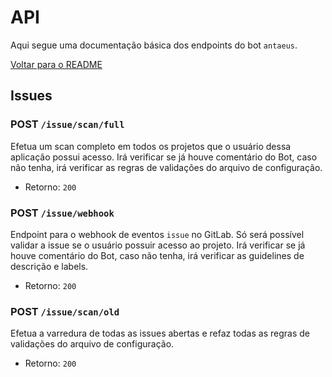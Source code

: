 # API

Aqui segue uma documentação básica dos endpoints do bot `antaeus`.

[Voltar para o README](https://github.com/fnunezzz/antaeus)

## Issues

### POST `/issue/scan/full`

Efetua um scan completo em todos os projetos que o usuário dessa aplicação possui acesso. Irá verificar se já houve comentário do Bot, caso não tenha, irá verificar as regras de validações do arquivo de configuração.

-   Retorno: `200`

### POST `/issue/webhook`

Endpoint para o webhook de eventos `issue` no GitLab. Só será possível validar a issue se o usuário possuir acesso ao projeto. Irá verificar se já houve comentário do Bot, caso não tenha, irá verificar as guidelines de descrição e labels.

-   Retorno: `200`

### POST `/issue/scan/old`

Efetua a varredura de todas as issues abertas e refaz todas as regras de validações do arquivo de configuração.

-   Retorno: `200`

